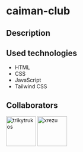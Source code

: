 # caiman-club

## Description



## Used technologies

- HTML
- CSS
- JavaScript
- Tailwind CSS

## Collaborators
<a href="https://github.com/trikytrukos" target="_blank"><img src="https://avatars.githubusercontent.com/u/123754627?v=4" alt="trikytrukos" width="80"/></a>
<a href="https://github.com/xrezu" target="_blank"><img src="https://avatars.githubusercontent.com/u/107399870?v=4" alt="xrezu" width="80"/></a>